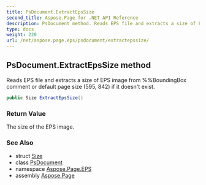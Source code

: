 ```yaml
---
title: PsDocument.ExtractEpsSize
second_title: Aspose.Page for .NET API Reference
description: PsDocument method. Reads EPS file and extracts a size of EPS image from BoundingBox comment or default page size 595 842 if it doesnt exist
type: docs
weight: 220
url: /net/aspose.page.eps/psdocument/extractepssize/
---
```

## PsDocument.ExtractEpsSize method

Reads EPS file and extracts a size of EPS image from %%BoundingBox comment or default page size (595, 842) if it doesn't exist.

```csharp
public Size ExtractEpsSize()
```

### Return Value

The size of the EPS image.

### See Also

* struct [Size](../../../aspose.page.drawing/size/)
* class [PsDocument](../)
* namespace [Aspose.Page.EPS](../../psdocument/)
* assembly [Aspose.Page](../../../)


